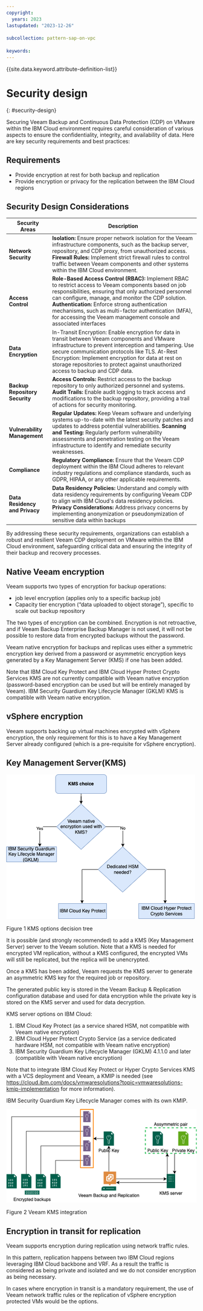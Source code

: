```yaml
---
copyright:
  years: 2023
lastupdated: "2023-12-26"

subcollection: pattern-sap-on-vpc

keywords:
---
```


{{site.data.keyword.attribute-definition-list}}

# Security design

{: \#security-design}

Securing Veeam Backup and Continuous Data Protection (CDP) on VMware within the IBM Cloud environment requires careful consideration of various aspects to ensure the confidentiality, integrity, and availability of data. Here are key security requirements and best practices:

## Requirements

-   Provide encryption at rest for both backup and replication
-   Provide encryption or privacy for the replication between the IBM Cloud regions

## Security Design Considerations

| Security Areas                 | Description                                                                                                                                                                                                                                                                                                                                                                                           |
|--------------------------------|-------------------------------------------------------------------------------------------------------------------------------------------------------------------------------------------------------------------------------------------------------------------------------------------------------------------------------------------------------------------------------------------------------|
| **Network Security**           | **Isolation:** Ensure proper network isolation for the Veeam infrastructure components, such as the backup server, repository, and CDP proxy, from unauthorized access. **Firewall Rules:** Implement strict firewall rules to control traffic between Veeam components and other systems within the IBM Cloud environment.                                                                           |
| **Access Control**             | **Role-Based Access Control (RBAC):** Implement RBAC to restrict access to Veeam components based on job responsibilities, ensuring that only authorized personnel can configure, manage, and monitor the CDP solution. **Authentication:** Enforce strong authentication mechanisms, such as multi-factor authentication (MFA), for accessing the Veeam management console and associated interfaces |
| **Data Encryption**            | In-Transit Encryption: Enable encryption for data in transit between Veeam components and VMware infrastructure to prevent interception and tampering. Use secure communication protocols like TLS. At-Rest Encryption: Implement encryption for data at rest on storage repositories to protect against unauthorized access to backup and CDP data.                                                  |
| **Backup Repository Security** | **Access Controls:** Restrict access to the backup repository to only authorized personnel and systems. **Audit Trails:** Enable audit logging to track access and modifications to the backup repository, providing a trail of actions for security monitoring.                                                                                                                                      |
| **Vulnerability Management**   | **Regular Updates:** Keep Veeam software and underlying systems up-to-date with the latest security patches and updates to address potential vulnerabilities. **Scanning and Testing:** Regularly perform vulnerability assessments and penetration testing on the Veeam infrastructure to identify and remediate security weaknesses.                                                                |
| **Compliance**                 | **Regulatory Compliance:** Ensure that the Veeam CDP deployment within the IBM Cloud adheres to relevant industry regulations and compliance standards, such as GDPR, HIPAA, or any other applicable requirements.                                                                                                                                                                                    |
| **Data Residency and Privacy** | **Data Residency Policies:** Understand and comply with data residency requirements by configuring Veeam CDP to align with IBM Cloud's data residency policies. **Privacy Considerations:** Address privacy concerns by implementing anonymization or pseudonymization of sensitive data within backups                                                                                               |

By addressing these security requirements, organizations can establish a robust and resilient Veeam CDP deployment on VMware within the IBM Cloud environment, safeguarding critical data and ensuring the integrity of their backup and recovery processes.

## Native Veeam encryption

Veeam supports two types of encryption for backup operations:

-   job level encryption (applies only to a specific backup job)
-   Capacity tier encryption (“data uploaded to object storage”), specific to scale out backup repository

The two types of encryption can be combined. Encryption is not retroactive, and if Veeam Backup Enterprise Backup Manager is not used, it will not be possible to restore data from encrypted backups without the password.

Veeam native encryption for backups and replicas uses either a symmetric encryption key derived from a password or asymmetric encryption keys generated by a Key Management Server (KMS) if one has been added.

Note that IBM Cloud Key Protect and IBM Cloud Hyper Protect Crypto Services KMS are not currently compatible with Veeam native encryption (password-based encryption can be used but will be entirely managed by Veeam). IBM Security Guardium Key Lifecycle Manager (GKLM) KMS is compatible with Veeam native encryption.

## vSphere encryption

Veeam supports backing up virtual machines encrypted with vSphere encryption, the only requirement for this is to have a Key Management Server already configured (which is a pre-requisite for vSphere encryption).

## Key Management Server(KMS)

![A diagram of a computer Description automatically generated](image/decision_tree-KMS.png)

Figure 1 KMS options decision tree

It is possible (and strongly recommended) to add a KMS (Key Management Server) server to the Veeam solution. Note that a KMS is needed for encrypted VM replication, without a KMS configured, the encrypted VMs will still be replicated, but the replica will be unencrypted.

Once a KMS has been added, Veeam requests the KMS server to generate an asymmetric KMS key for the required job or repository.

The generated public key is stored in the Veeam Backup & Replication configuration database and used for data encryption while the private key is stored on the KMS server and used for data decryption.

KMS server options on IBM Cloud:

1.  IBM Cloud Key Protect (as a service shared HSM, not compatible with Veeam native encryption)
2.  IBM Cloud Hyper Protect Crypto Service (as a service dedicated hardware HSM, not compatible with Veeam native encryption)
3.  IBM Security Guardium Key Lifecycle Manager (GKLM) 4.1.1.0 and later (compatible with Veeam native encryption)

Note that to integrate IBM Cloud Key Protect or Hyper Crypto Services KMS with a VCS deployment and Veeam, a KMIP is needed (see <https://cloud.ibm.com/docs/vmwaresolutions?topic=vmwaresolutions-kmip-implementation> for more information).

IBM Security Guardium Key Lifecycle Manager comes with its own KMIP.

![KMS integration with Veeam](image/KMS-Integration-Veeam.png)

Figure 2 Veeam KMS integration

## Encryption in transit for replication

Veeam supports encryption during replication using network traffic rules.

In this pattern, replication happens between two IBM Cloud regions leveraging IBM Cloud backbone and VRF. As a result the traffic is considered as being private and isolated and we do not consider encryption as being necessary.

In cases where encryption in transit is a mandatory requirement, the use of Veeam network traffic rules or the replication of vSphere encryption protected VMs would be the options.
